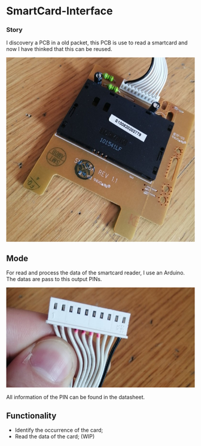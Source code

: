 # SmartCard-Interface

### Story
I discovery a PCB in a old packet, this PCB is use to read a smartcard and now I have thinked that this can be reused.

![Immagine 1](img/sopra.jpg)

## Mode
For read and process the data of the smartcard reader, I use an Arduino.
The datas are pass to this output PINs.

![Immagine 1](img/pin.jpg)

All information of the PIN can be found in the datasheet.

## Functionality
- Identify the occurrence of the card;
- Read the data of the card; (WIP)
